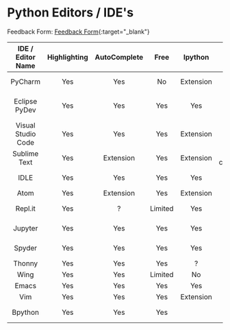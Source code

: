 # Python Editors / IDE's

Feedback Form: [Feedback Form](https://forms.gle/frtqUK32Lv68Uiwr6){:target="_blank"}

| **IDE / Editor Name** | **Highlighting** | **AutoComplete** | **Free** | **Ipython** | **Notes** |
|:---:|:---:|:---:|:---:|:---:|:---:|
| PyCharm | Yes | Yes | No | Extension | Rich web supp. |
| Eclipse PyDev | Yes | Yes | Yes | Yes | Multi compiler supp. |
| Visual Studio Code | Yes | Yes | Yes | Extension | Multi purpose |
| Sublime Text | Yes | Extension | Yes | Extension | Highly configurable |
| IDLE | Yes | Yes | Yes | Yes | Install w python |
| Atom | Yes | Extension | Yes | Extension |   |
| Repl.it | Yes | ? | Limited | Yes | Online usage |
| Jupyter | Yes | Yes | Yes | Yes | Scientific tools |
| Spyder | Yes | Yes | Yes | Yes | Install w Anaconda |
| Thonny | Yes | Yes | Yes | ? |   |
| Wing | Yes | Yes | Limited | No |   |
| Emacs | Yes | Yes | Yes | Yes |  |
| Vim | Yes | Yes | Yes | Extension |
| Bpython | Yes | Yes | Yes |   | Runs in terminal |